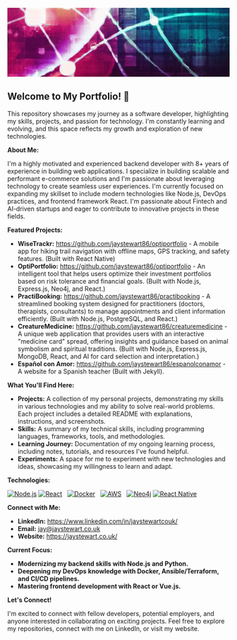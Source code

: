 ![Banner Image](banner-image.jpg)

## Welcome to My Portfolio! 👋

This repository showcases my journey as a software developer, highlighting my skills, projects, and passion for technology. I'm constantly learning and evolving, and this space reflects my growth and exploration of new technologies.

**About Me:**

I'm a highly motivated and experienced backend developer with 8+ years of experience in building web applications. I specialize in building scalable and performant e-commerce solutions and I'm passionate about leveraging technology to create seamless user experiences. I'm currently focused on expanding my skillset to include modern technologies like Node.js, DevOps practices, and frontend framework React. I'm passionate about Fintech and AI-driven startups and eager to contribute to innovative projects in these fields.

**Featured Projects:**

* **WiseTrackr:** https://github.com/jaystewart86/optiportfolio - A mobile app for hiking trail navigation with offline maps, GPS tracking, and safety features. (Built with React Native)
* **OptiPortfolio:** https://github.com/jaystewart86/optiportfolio - An intelligent tool that helps users optimize their investment portfolios based on risk tolerance and financial goals. (Built with Node.js, Express.js, Neo4j, and React.)
* **PractiBooking:** https://github.com/jaystewart86/practibooking - A streamlined booking system designed for practitioners (doctors, therapists, consultants) to manage appointments and client information efficiently. (Built with Node.js, PostgreSQL, and React.)
* **CreatureMedicine:** https://github.com/jaystewart86/creaturemedicine - A unique web application that provides users with an interactive "medicine card" spread, offering insights and guidance based on animal symbolism and spiritual traditions. (Built with Node.js, Express.js, MongoDB, React, and AI for card selection and interpretation.) 
* **Español con Amor:** https://github.com/jaystewart86/espanolconamor - A website for a Spanish teacher (Built with Jekyll).

**What You'll Find Here:**

* **Projects:** A collection of my personal projects, demonstrating my skills in various technologies and my ability to solve real-world problems. Each project includes a detailed README with explanations, instructions, and screenshots.
* **Skills:** A summary of my technical skills, including programming languages, frameworks, tools, and methodologies.
* **Learning Journey:**  Documentation of my ongoing learning process, including notes, tutorials, and resources I've found helpful.
* **Experiments:** A space for me to experiment with new technologies and ideas, showcasing my willingness to learn and adapt.

**Technologies:**

[![Node.js](https://img.shields.io/badge/Node.js-%2343853D.svg?style=for-the-badge&logo=node.js&logoColor=white)](https://nodejs.org/en/) [![React](https://img.shields.io/badge/React-%2320232a.svg?style=for-the-badge&logo=react&logoColor=%2361DAFB)](https://reactjs.org/)   
 [![Docker](https://img.shields.io/badge/Docker-%230db7ed.svg?style=for-the-badge&logo=docker&logoColor=white)](https://www.docker.com/)   
 [![AWS](https://img.shields.io/badge/AWS-%23FF9900.svg?style=for-the-badge&logo=amazon-aws&logoColor=white)](https://aws.amazon.com/)   
 [![Neo4j](https://img.shields.io/badge/Neo4j-white.svg?style=for-the-badge&logo=neo4j&logoColor=black)](https://neo4j.com/) [![React Native](https://img.shields.io/badge/React_Native-%2320232a.svg?style=for-the-badge&logo=react&logoColor=%2361DAFB)](https://reactnative.dev/)   


**Connect with Me:**

* **LinkedIn:** https://www.linkedin.com/in/jaystewartcouk/
* **Email:** jay@jaystewart.co.uk
* **Website:** https://jaystewart.co.uk/

**Current Focus:**

* **Modernizing my backend skills with Node.js and Python.**
* **Deepening my DevOps knowledge with Docker, Ansible/Terraform, and CI/CD pipelines.**
* **Mastering frontend development with React or Vue.js.**

**Let's Connect!**

I'm excited to connect with fellow developers, potential employers, and anyone interested in collaborating on exciting projects. Feel free to explore my repositories, connect with me on LinkedIn, or visit my website.